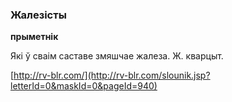 ### Жалезісты
**прыметнік**

Які ў сваім саставе змяшчае жалеза. Ж. кварцыт.

<a rel="author">[http://rv-blr.com/](http://rv-blr.com/slounik.jsp?letterId=0&maskId=0&pageId=940)</a>
